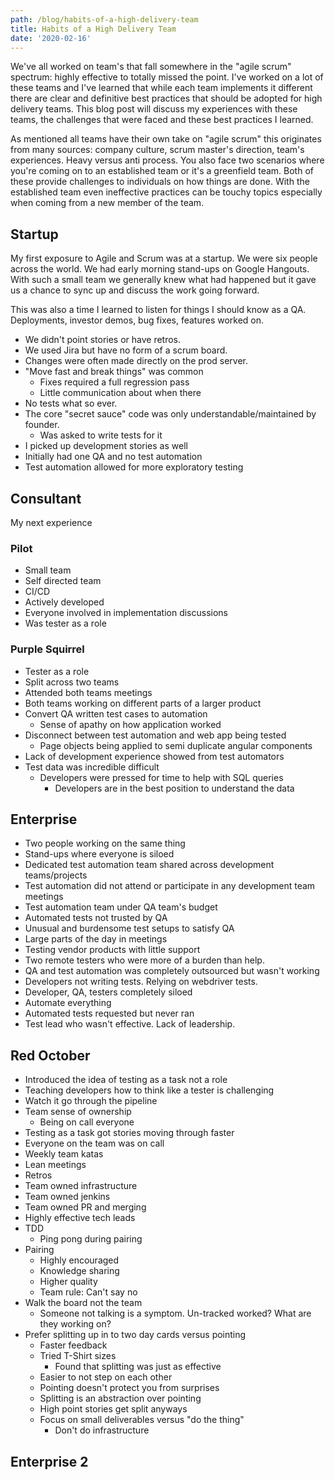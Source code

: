 ```yaml
---
path: /blog/habits-of-a-high-delivery-team
title: Habits of a High Delivery Team
date: '2020-02-16'
---
```


We've all worked on team's that fall somewhere in the "agile scrum" spectrum: highly effective to totally missed the point. I've worked on a lot of these teams and I've learned that while each team implements it different there are clear and definitive best practices that should be adopted for high delivery teams. This blog post will discuss my experiences with these teams, the challenges that were faced and these best practices I learned.

As mentioned all teams have their own take on "agile scrum" this originates from many sources: company culture, scrum master's direction, team's experiences. Heavy versus anti process. You also face two scenarios where you're coming on to an established team or it's a greenfield team. Both of these provide challenges to individuals on how things are done. With the established team even ineffective practices can be touchy topics especially when coming from a new member of the team.

## Startup

My first exposure to Agile and Scrum was at a startup. We were six people across the world. We had early morning stand-ups on Google Hangouts. With such a small team we generally knew what had happened but it gave us a chance to sync up and discuss the work going forward.

This was also a time I learned to listen for things I should know as a QA. Deployments, investor demos, bug fixes, features worked on.

- We didn't point stories or have retros.
- We used Jira but have no form of a scrum board.
- Changes were often made directly on the prod server.
- "Move fast and break things" was common
  - Fixes required a full regression pass
  - Little communication about when there
- No tests what so ever.
- The core "secret sauce" code was only understandable/maintained by founder.
  - Was asked to write tests for it
- I picked up development stories as well
- Initially had one QA and no test automation
- Test automation allowed for more exploratory testing

## Consultant

My next experience

### Pilot

- Small team
- Self directed team
- CI/CD
- Actively developed
- Everyone involved in implementation discussions
- Was tester as a role

### Purple Squirrel

- Tester as a role
- Split across two teams
- Attended both teams meetings
- Both teams working on different parts of a larger product
- Convert QA written test cases to automation
  - Sense of apathy on how application worked
- Disconnect between test automation and web app being tested
  - Page objects being applied to semi duplicate angular components
- Lack of development experience showed from test automators
- Test data was incredible difficult
  - Developers were pressed for time to help with SQL queries
    - Developers are in the best position to understand the data

## Enterprise

- Two people working on the same thing
- Stand-ups where everyone is siloed
- Dedicated test automation team shared across development teams/projects
- Test automation did not attend or participate in any development team meetings
- Test automation team under QA team's budget
- Automated tests not trusted by QA
- Unusual and burdensome test setups to satisfy QA
- Large parts of the day in meetings
- Testing vendor products with little support
- Two remote testers who were more of a burden than help.
- QA and test automation was completely outsourced but wasn't working
- Developers not writing tests. Relying on webdriver tests.
- Developer, QA, testers completely siloed
- Automate everything
- Automated tests requested but never ran
- Test lead who wasn't effective. Lack of leadership.

## Red October

- Introduced the idea of testing as a task not a role
- Teaching developers how to think like a tester is challenging
- Watch it go through the pipeline
- Team sense of ownership
  - Being on call everyone
- Testing as a task got stories moving through faster
- Everyone on the team was on call
- Weekly team katas
- Lean meetings
- Retros
- Team owned infrastructure
- Team owned jenkins
- Team owned PR and merging
- Highly effective tech leads
- TDD
  - Ping pong during pairing
- Pairing
  - Highly encouraged
  - Knowledge sharing
  - Higher quality
  - Team rule: Can't say no
- Walk the board not the team
  - Someone not talking is a symptom. Un-tracked worked? What are they working on?
- Prefer splitting up in to two day cards versus pointing
  - Faster feedback
  - Tried T-Shirt sizes
    - Found that splitting was just as effective
  - Easier to not step on each other
  - Pointing doesn't protect you from surprises
  - Splitting is an abstraction over pointing
  - High point stories get split anyways
  - Focus on small deliverables versus "do the thing"
    - Don't do infrastructure

## Enterprise 2
